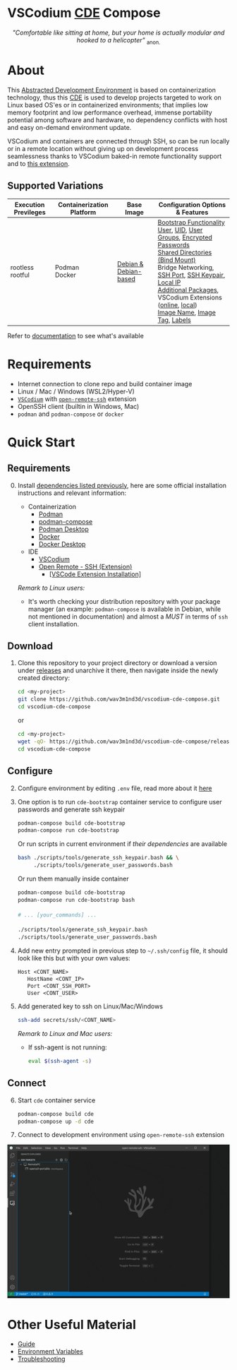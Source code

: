 # VSCodium [CDE](https://github.com/wav3m1nd3d/ade-spec/README.md#CDE "Containerized Development Environment" ) Compose

<p align=center> <i>"Comfortable like sitting at home, but your home is actually modular and hooked to a helicopter"</i> <sub>anon.</sub></p>

# About

This [Abstracted Development Environment](https://github.com/wav3m1nd3d/ade-spec "ADE Specification") is based on containerization technology, thus this [CDE](https://github.com/wav3m1nd3d/ade-spec/README.md#CDE "Containerized Development Environment") is used to develop projects targeted to work on Linux based OS'es or in containerized environments; that implies low memory footprint and low performance overhead, immense portability potential among software and hardware, no dependency conflicts with host and easy on-demand environment update.

VSCodium and containers are connected through SSH, so can be run locally or in a remote location without giving up on development process seamlessness thanks to VSCodium baked-in remote functionality support and to [this extension](https://open-vsx.org/extension/jeanp413/open-remote-ssh).


## Supported Variations

| Execution Previleges | Containerization Platform | Base Image | Configuration Options & Features | 
| --- | --- | --- | --- |
| rootless<br>rootful | Podman<br>Docker | [Debian & Debian-based](# "BASE_IMG_NAME, BASE_IMG_TAG") | [Bootstrap Functionality](# "Enables CDE pre-build configuration and script execution even on systems without dependencies installed: BOOT_CONT_USER, BOOT_CONT_USER_UID, BOOT_CONT_USER_GROUPS")<br>[User](# "CONT_USER"), [UID](# "CONT_USER_UID"), [User Groups](# "CONT_USER_GROUPS"), [Encrypted Passwords](# "Generates and reads user passwords in encrypted form: CONT_USERS_PASS_DIR")<br>[Shared Directories (Bind Mount)](# "HOST_PROJ_DIR, CONT_PROJ_DIR, CONT_CDE_DIR, HOST_CDE_DIR, CONT_USERNS_MODE")<br>Bridge Networking, [SSH Port](# "CONT_SSH_PORT"), [SSH Keypair](# "Generates and uses ssh keys for passwordless public key authentication: HOST_SSH_DIR, HOST_SSH_KEYPAIR_NAME"), [Local IP](# "CONT_IP")<br>[Additional Packages](# "CONT_PKGS"), VSCodium Extensions ([online](# "CONT_CODIUM_EXTS"), [local](# "HOST_CODIUM_EXTS_DIR"))<br>[Image Name](# "IMG_NAME"), [Image Tag](# "IMG_TAG"), [Labels](# "IMG_VER, IMG_DESC") |

Refer to [documentation](https://github.com/wav3m1nd3d/vscodium-cde-compose/blob/main/docs/guide.md) to see what's available

# Requirements

* Internet connection to clone repo and build container image
* Linux / Mac / Windows (WSL2/Hyper-V)
* [`VSCodium`](https://vscodium.com) with [`open-remote-ssh`](https://open-vsx.org/extension/jeanp413/open-remote-ssh) extension
* OpenSSH client (builtin in Windows, Mac)
* `podman` and `podman-compose` or `docker`

# Quick Start

## Requirements

0. Install [dependencies listed previously](#requirements), here are some official installation instructions and relevant information:
	* Containerization
		* [Podman](https://podman.io/docs/installation)
		* [podman-compose](https://github.com/containers/podman-compose#installation)
		* [Podman Desktop](https://podman-desktop.io/downloads)
		* [Docker](https://docs.docker.com/engine/install)
		* [Docker Desktop](https://docs.docker.com/desktop/install/linux-install)
	* IDE
		* [VSCodium](https://vscodium.com/#install)
		* [Open Remote - SSH (Extension)](https://open-vsx.org/extension/jeanp413/open-remote-ssh#ssh-host-requirements#) 
			* [\[VSCode Extension Installation\]](https://code.visualstudio.com/learn/get-started/extensions)
		
	_Remark to Linux users:_
	* It's worth checking your distribution repository with your package manager (an example: `podman-compose` is available in Debian, while not mentioned in documentation) and almost a _MUST_ in terms of `ssh` client installation.


## Download

1. Clone this repository to your project directory or download a version under [releases](https://github.com/wav3m1nd3d/vscodium-cde-compose/releases) and unarchive it there, then navigate inside the newly created directory:

	```sh
	cd <my-project>
	git clone https://github.com/wav3m1nd3d/vscodium-cde-compose.git
	cd vscodium-cde-compose
	```

	or

	```sh
	cd <my-project>
	wget -qO- https://github.com/wav3m1nd3d/vscodium-cde-compose/releases/vscodium-cde-compose_<version>.zip | unzip -
	cd vscodium-cde-compose
	```


## Configure

2. Configure environment by editing `.env` file, read more about it [here](https://github.com/wav3m1nd3d/vscodium-cde-compose/blob/main/docs/env.md)


3. One option is to run `cde-bootstrap` container service to configure user passwords and generate ssh keypair

	```sh
	podman-compose build cde-bootstrap
	podman-compose run cde-bootstrap
	```

	Or run scripts in current environment if _their dependencies_ are available

	```sh
	bash ./scripts/tools/generate_ssh_keypair.bash && \
	     ./scripts/tools/generate_user_passwords.bash
	```

	Or run them manually inside container
	```sh
	podman-compose build cde-bootstrap
	podman-compose run cde-bootstrap bash

	# ... [your_commands] ...

	./scripts/tools/generate_ssh_keypair.bash
	./scripts/tools/generate_user_passwords.bash
	```



4. Add new entry prompted in previous step to `~/.ssh/config` file, it should look like this but with your own values:
   ```
   Host <CONT_NAME>
      HostName <CONT_IP>
      Port <CONT_SSH_PORT>
      User <CONT_USER>
   ```

5. Add generated key to ssh on Linux/Mac/Windows
	```sh
	ssh-add secrets/ssh/<CONT_NAME>
	```

	_Remark to Linux and Mac users:_
	* If ssh-agent is not running:
		```sh
		eval $(ssh-agent -s)
		``` 

## Connect

6. Start `cde` container service
   ```sh
   podman-compose build cde
   podman-compose up -d cde
   ```

7. Connect to development environment using `open-remote-ssh` extension

![](https://raw.githubusercontent.com/wav3m1nd3d/vscodium-cde-compose/main/docs/images/open-remote-ssh-demonstration.gif)

# Other Useful Material

* [Guide](https://github.com/wav3m1nd3d/vscodium-cde-compose/blob/main/docs/guide.md)
* [Environment Variables](https://github.com/wav3m1nd3d/vscodium-cde-compose/blob/main/docs/env.md)
* [Troubleshooting](https://github.com/wav3m1nd3d/vscodium-cde-compose/blob/main/docs/troubleshooting.md)
